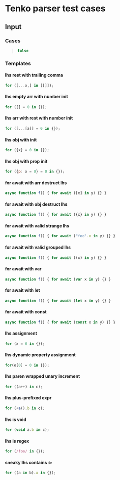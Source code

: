 # Tenko parser test cases

## Input

### Cases

> `````js
> false
> `````

### Templates

#### lhs rest with trailing comma

`````js
for ([...x,] in [[]]);
`````

#### lhs empty arr with number init

`````js
for ([] = 0 in {});
`````

#### lhs arr with rest with number init

`````js
for ([...[a]] = 0 in {});
`````

#### lhs obj with init

`````js
for ({x} = 0 in {});
`````

#### lhs obj with prop init

`````js
for ({p: x = 0} = 0 in {});
`````

#### for await with arr destruct lhs

`````js
async function f() { for await ([x] in y) {} }
`````

#### for await with obj destruct lhs

`````js
async function f() { for await ({x} in y) {} }
`````

#### for await with valid strange lhs

`````js
async function f() { for await ("foo".x in y) {} }
`````

#### for await with valid grouped lhs

`````js
async function f() { for await ((x) in y) {} }
`````

#### for await with var

`````js
async function f() { for await (var x in y) {} }
`````

#### for await with let

`````js
async function f() { for await (let x in y) {} }
`````

#### for await with const

`````js
async function f() { for await (const x in y) {} }
`````

#### lhs assignment

`````js
for (x = 0 in {});
`````

#### lhs dynamic property assignment

`````js
for(o[0] = 0 in {});
`````

#### lhs paren wrapped unary increment

`````js
for ((a++) in c);
`````

#### lhs plus-prefixed expr

`````js
for (+a().b in c);
`````

#### lhs is void

`````js
for (void a.b in c);
`````

#### lhs is regex

`````js
for (/foo/ in {});
`````

#### sneaky lhs contains `in`

`````js
for ((a in b).x in {});
`````
